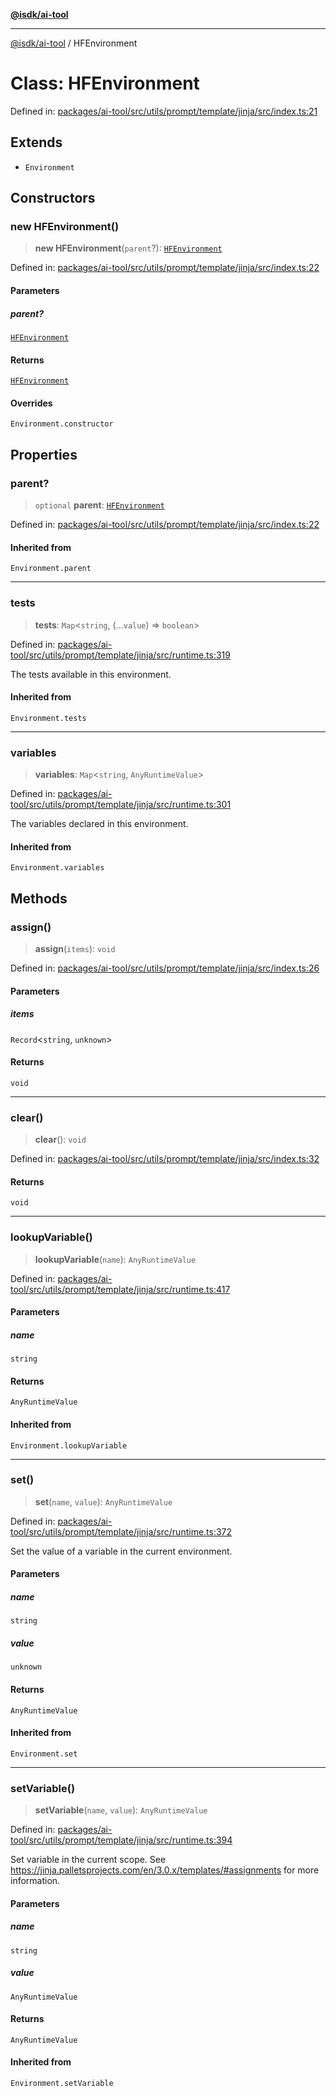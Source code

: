 [**@isdk/ai-tool**](../README.md)

***

[@isdk/ai-tool](../globals.md) / HFEnvironment

# Class: HFEnvironment

Defined in: [packages/ai-tool/src/utils/prompt/template/jinja/src/index.ts:21](https://github.com/isdk/ai-tool.js/blob/79d5773fa454dc7789b1291b1ebd73e4c1b93154/src/utils/prompt/template/jinja/src/index.ts#L21)

## Extends

- `Environment`

## Constructors

### new HFEnvironment()

> **new HFEnvironment**(`parent`?): [`HFEnvironment`](HFEnvironment.md)

Defined in: [packages/ai-tool/src/utils/prompt/template/jinja/src/index.ts:22](https://github.com/isdk/ai-tool.js/blob/79d5773fa454dc7789b1291b1ebd73e4c1b93154/src/utils/prompt/template/jinja/src/index.ts#L22)

#### Parameters

##### parent?

[`HFEnvironment`](HFEnvironment.md)

#### Returns

[`HFEnvironment`](HFEnvironment.md)

#### Overrides

`Environment.constructor`

## Properties

### parent?

> `optional` **parent**: [`HFEnvironment`](HFEnvironment.md)

Defined in: [packages/ai-tool/src/utils/prompt/template/jinja/src/index.ts:22](https://github.com/isdk/ai-tool.js/blob/79d5773fa454dc7789b1291b1ebd73e4c1b93154/src/utils/prompt/template/jinja/src/index.ts#L22)

#### Inherited from

`Environment.parent`

***

### tests

> **tests**: `Map`\<`string`, (...`value`) => `boolean`\>

Defined in: [packages/ai-tool/src/utils/prompt/template/jinja/src/runtime.ts:319](https://github.com/isdk/ai-tool.js/blob/79d5773fa454dc7789b1291b1ebd73e4c1b93154/src/utils/prompt/template/jinja/src/runtime.ts#L319)

The tests available in this environment.

#### Inherited from

`Environment.tests`

***

### variables

> **variables**: `Map`\<`string`, `AnyRuntimeValue`\>

Defined in: [packages/ai-tool/src/utils/prompt/template/jinja/src/runtime.ts:301](https://github.com/isdk/ai-tool.js/blob/79d5773fa454dc7789b1291b1ebd73e4c1b93154/src/utils/prompt/template/jinja/src/runtime.ts#L301)

The variables declared in this environment.

#### Inherited from

`Environment.variables`

## Methods

### assign()

> **assign**(`items`): `void`

Defined in: [packages/ai-tool/src/utils/prompt/template/jinja/src/index.ts:26](https://github.com/isdk/ai-tool.js/blob/79d5773fa454dc7789b1291b1ebd73e4c1b93154/src/utils/prompt/template/jinja/src/index.ts#L26)

#### Parameters

##### items

`Record`\<`string`, `unknown`\>

#### Returns

`void`

***

### clear()

> **clear**(): `void`

Defined in: [packages/ai-tool/src/utils/prompt/template/jinja/src/index.ts:32](https://github.com/isdk/ai-tool.js/blob/79d5773fa454dc7789b1291b1ebd73e4c1b93154/src/utils/prompt/template/jinja/src/index.ts#L32)

#### Returns

`void`

***

### lookupVariable()

> **lookupVariable**(`name`): `AnyRuntimeValue`

Defined in: [packages/ai-tool/src/utils/prompt/template/jinja/src/runtime.ts:417](https://github.com/isdk/ai-tool.js/blob/79d5773fa454dc7789b1291b1ebd73e4c1b93154/src/utils/prompt/template/jinja/src/runtime.ts#L417)

#### Parameters

##### name

`string`

#### Returns

`AnyRuntimeValue`

#### Inherited from

`Environment.lookupVariable`

***

### set()

> **set**(`name`, `value`): `AnyRuntimeValue`

Defined in: [packages/ai-tool/src/utils/prompt/template/jinja/src/runtime.ts:372](https://github.com/isdk/ai-tool.js/blob/79d5773fa454dc7789b1291b1ebd73e4c1b93154/src/utils/prompt/template/jinja/src/runtime.ts#L372)

Set the value of a variable in the current environment.

#### Parameters

##### name

`string`

##### value

`unknown`

#### Returns

`AnyRuntimeValue`

#### Inherited from

`Environment.set`

***

### setVariable()

> **setVariable**(`name`, `value`): `AnyRuntimeValue`

Defined in: [packages/ai-tool/src/utils/prompt/template/jinja/src/runtime.ts:394](https://github.com/isdk/ai-tool.js/blob/79d5773fa454dc7789b1291b1ebd73e4c1b93154/src/utils/prompt/template/jinja/src/runtime.ts#L394)

Set variable in the current scope.
See https://jinja.palletsprojects.com/en/3.0.x/templates/#assignments for more information.

#### Parameters

##### name

`string`

##### value

`AnyRuntimeValue`

#### Returns

`AnyRuntimeValue`

#### Inherited from

`Environment.setVariable`
